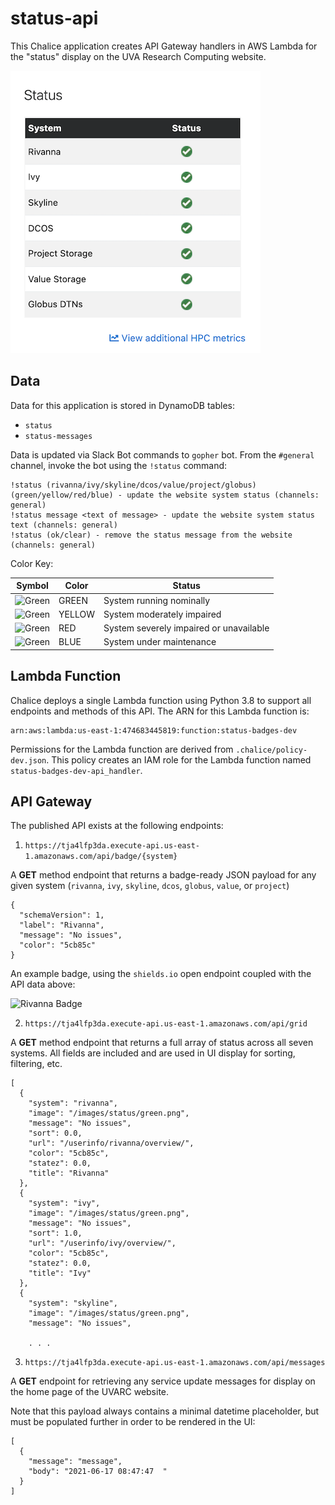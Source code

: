 # status-api

This Chalice application creates API Gateway handlers in AWS Lambda for the "status" display on the UVA Research Computing website.

![Status Grid](./status-grid.png)

## Data

Data for this application is stored in DynamoDB tables:

- `status`
- `status-messages`

Data is updated via Slack Bot commands to `gopher` bot. From the `#general` channel, invoke the bot using the `!status` command:

```
!status (rivanna/ivy/skyline/dcos/value/project/globus) (green/yellow/red/blue) - update the website system status (channels: general)
!status message <text of message> - update the website system status text (channels: general)
!status (ok/clear) - remove the status message from the website (channels: general)
```

Color Key:

| Symbol | Color | Status |
|---|---|---|
| ![Green](https://www.rc.virginia.edu/images/status/green.png) | GREEN  | System running nominally |
| ![Green](https://www.rc.virginia.edu/images/status/yellow.png) | YELLOW  | System moderately impaired |
| ![Green](https://www.rc.virginia.edu/images/status/red.png) | RED  | System severely impaired or unavailable |
| ![Green](https://www.rc.virginia.edu/images/status/blue.png) | BLUE  | System under maintenance |


## Lambda Function

Chalice deploys a single Lambda function using Python 3.8 to support all endpoints and methods of this API. The ARN for this Lambda function is:

    arn:aws:lambda:us-east-1:474683445819:function:status-badges-dev

Permissions for the Lambda function are derived from `.chalice/policy-dev.json`. This policy creates an IAM role for the Lambda function named `status-badges-dev-api_handler`.

## API Gateway

The published API exists at the following endpoints:

1. `https://tja4lfp3da.execute-api.us-east-1.amazonaws.com/api/badge/{system}`

A **GET** method endpoint that returns a badge-ready JSON payload for any given system (`rivanna`, `ivy`, `skyline`, `dcos`, `globus`, `value`, or `project`)

```
{
  "schemaVersion": 1,
  "label": "Rivanna",
  "message": "No issues",
  "color": "5cb85c"
}
```

An example badge, using the `shields.io` open endpoint coupled with the API data above:

![Rivanna Badge](https://img.shields.io/endpoint?url=https://tja4lfp3da.execute-api.us-east-1.amazonaws.com/api/badge/rivanna&style=for-the-badge)

2. `https://tja4lfp3da.execute-api.us-east-1.amazonaws.com/api/grid`

A **GET** method endpoint that returns a full array of status across all seven systems. All fields are included and are used in UI display for sorting, filtering, etc.

```
[
  {
    "system": "rivanna",
    "image": "/images/status/green.png",
    "message": "No issues",
    "sort": 0.0,
    "url": "/userinfo/rivanna/overview/",
    "color": "5cb85c",
    "statez": 0.0,
    "title": "Rivanna"
  },
  {
    "system": "ivy",
    "image": "/images/status/green.png",
    "message": "No issues",
    "sort": 1.0,
    "url": "/userinfo/ivy/overview/",
    "color": "5cb85c",
    "statez": 0.0,
    "title": "Ivy"
  },
  {
    "system": "skyline",
    "image": "/images/status/green.png",
    "message": "No issues",

    . . .
```

3. `https://tja4lfp3da.execute-api.us-east-1.amazonaws.com/api/messages`

A **GET** endpoint for retrieving any service update messages for display on the home page of the UVARC website.

Note that this payload always contains a minimal datetime placeholder, but must be populated further in order to be rendered in the UI:

```
[
  {
    "message": "message",
    "body": "2021-06-17 08:47:47  "
  }
]
```